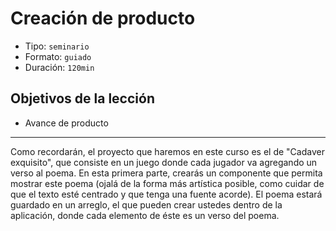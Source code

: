 # Creación de producto

* Tipo: `seminario`
* Formato: `guiado`
* Duración: `120min`

## Objetivos de la lección

* Avance de producto

***

Como recordarán, el proyecto que haremos en este curso es el de "Cadaver 
exquisito", que consiste en un juego donde cada jugador va agregando un verso al
poema.
En esta primera parte, crearás un componente que permita mostrar este poema 
(ojalá de la forma más artística posible, como cuidar de que el texto esté 
centrado y que tenga una fuente acorde). El poema estará guardado en un arreglo,
el que pueden crear ustedes dentro de la aplicación, donde cada elemento de éste
es un verso del poema.
